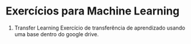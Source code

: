 # Exercícios para Machine Learning

1) Transfer Learning
   Exercício de transferência de aprendizado usando uma base dentro do google drive.
